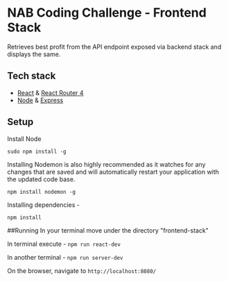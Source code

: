 # NAB Coding Challenge -  Frontend Stack
Retrieves best profit from the API endpoint exposed via backend stack and displays the same.

## Tech stack
* [React](https://github.com/facebook/react) & [React Router 4](https://github.com/ReactTraining/react-router)
* [Node](https://github.com/nodejs) & [Express](https://github.com/expressjs/express)


## Setup

Install Node
```
sudo npm install -g
```
Installing Nodemon is also highly recommended as it watches for any changes that are saved and will automatically restart your application with the updated code base.
```
npm install nodemon -g 
```

Installing dependencies -
```
npm install
```

##Running
In your terminal move under the directory "frontend-stack"

In terminal execute - ```npm run react-dev```

In another terminal - ```npm run server-dev```

On the browser, navigate to ```http://localhost:8080/```